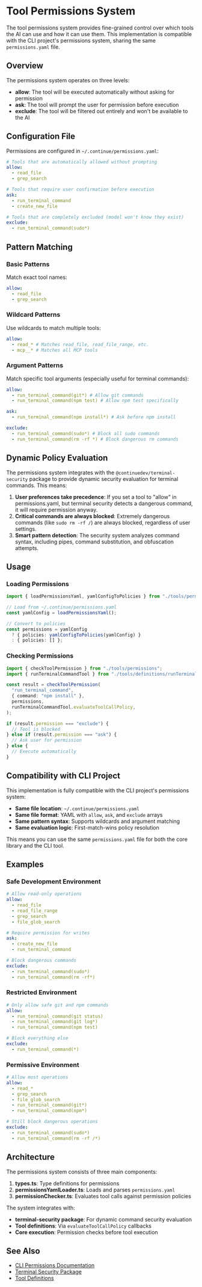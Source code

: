 # Tool Permissions System

The tool permissions system provides fine-grained control over which tools the AI can use and how it can use them. This implementation is compatible with the CLI project's permissions system, sharing the same `permissions.yaml` file.

## Overview

The permissions system operates on three levels:

- **allow**: The tool will be executed automatically without asking for permission
- **ask**: The tool will prompt the user for permission before execution
- **exclude**: The tool will be filtered out entirely and won't be available to the AI

## Configuration File

Permissions are configured in `~/.continue/permissions.yaml`:

```yaml
# Tools that are automatically allowed without prompting
allow:
  - read_file
  - grep_search

# Tools that require user confirmation before execution
ask:
  - run_terminal_command
  - create_new_file

# Tools that are completely excluded (model won't know they exist)
exclude:
  - run_terminal_command(sudo*)
```

## Pattern Matching

### Basic Patterns

Match exact tool names:

```yaml
allow:
  - read_file
  - grep_search
```

### Wildcard Patterns

Use wildcards to match multiple tools:

```yaml
allow:
  - read_* # Matches read_file, read_file_range, etc.
  - mcp__* # Matches all MCP tools
```

### Argument Patterns

Match specific tool arguments (especially useful for terminal commands):

```yaml
allow:
  - run_terminal_command(git*) # Allow git commands
  - run_terminal_command(npm test) # Allow npm test specifically

ask:
  - run_terminal_command(npm install*) # Ask before npm install

exclude:
  - run_terminal_command(sudo*) # Block all sudo commands
  - run_terminal_command(rm -rf *) # Block dangerous rm commands
```

## Dynamic Policy Evaluation

The permissions system integrates with the `@continuedev/terminal-security` package to provide dynamic security evaluation for terminal commands. This means:

1. **User preferences take precedence**: If you set a tool to "allow" in permissions.yaml, but terminal security detects a dangerous command, it will require permission anyway.
2. **Critical commands are always blocked**: Extremely dangerous commands (like `sudo rm -rf /`) are always blocked, regardless of user settings.
3. **Smart pattern detection**: The security system analyzes command syntax, including pipes, command substitution, and obfuscation attempts.

## Usage

### Loading Permissions

```typescript
import { loadPermissionsYaml, yamlConfigToPolicies } from "./tools/permissions";

// Load from ~/.continue/permissions.yaml
const yamlConfig = loadPermissionsYaml();

// Convert to policies
const permissions = yamlConfig
  ? { policies: yamlConfigToPolicies(yamlConfig) }
  : { policies: [] };
```

### Checking Permissions

```typescript
import { checkToolPermission } from "./tools/permissions";
import { runTerminalCommandTool } from "./tools/definitions/runTerminalCommand";

const result = checkToolPermission(
  "run_terminal_command",
  { command: "npm install" },
  permissions,
  runTerminalCommandTool.evaluateToolCallPolicy,
);

if (result.permission === "exclude") {
  // Tool is blocked
} else if (result.permission === "ask") {
  // Ask user for permission
} else {
  // Execute automatically
}
```

## Compatibility with CLI Project

This implementation is fully compatible with the CLI project's permissions system:

- **Same file location**: `~/.continue/permissions.yaml`
- **Same file format**: YAML with `allow`, `ask`, and `exclude` arrays
- **Same pattern syntax**: Supports wildcards and argument matching
- **Same evaluation logic**: First-match-wins policy resolution

This means you can use the same `permissions.yaml` file for both the core library and the CLI tool.

## Examples

### Safe Development Environment

```yaml
# Allow read-only operations
allow:
  - read_file
  - read_file_range
  - grep_search
  - file_glob_search

# Require permission for writes
ask:
  - create_new_file
  - run_terminal_command

# Block dangerous commands
exclude:
  - run_terminal_command(sudo*)
  - run_terminal_command(rm -rf*)
```

### Restricted Environment

```yaml
# Only allow safe git and npm commands
allow:
  - run_terminal_command(git status)
  - run_terminal_command(git log*)
  - run_terminal_command(npm test)

# Block everything else
exclude:
  - run_terminal_command(*)
```

### Permissive Environment

```yaml
# Allow most operations
allow:
  - read_*
  - grep_search
  - file_glob_search
  - run_terminal_command(git*)
  - run_terminal_command(npm*)

# Still block dangerous operations
exclude:
  - run_terminal_command(sudo*)
  - run_terminal_command(rm -rf /*)
```

## Architecture

The permissions system consists of three main components:

1. **types.ts**: Type definitions for permissions
2. **permissionsYamlLoader.ts**: Loads and parses `permissions.yaml`
3. **permissionChecker.ts**: Evaluates tool calls against permission policies

The system integrates with:

- **terminal-security package**: For dynamic command security evaluation
- **Tool definitions**: Via `evaluateToolCallPolicy` callbacks
- **Core execution**: Permission checks before tool execution

## See Also

- [CLI Permissions Documentation](../../../extensions/cli/src/permissions/README.md)
- [Terminal Security Package](../../../packages/terminal-security/)
- [Tool Definitions](../definitions/)
